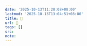 ```yaml
---
date: '2025-10-13T11:28:08+08:00'
lastmod: '2025-10-13T13:04:51+08:00'
title: 󰛨
url: 󰛨
tags: []
src:
note:
---
```

